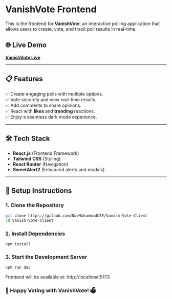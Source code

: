 # VanishVote Frontend

This is the frontend for **VanishVote**, an interactive polling application that allows users to create, vote, and track poll results in real-time.

## 🌐 Live Demo
**[VanishVote Live](https://vanish-vote-client.vercel.app/)**

---

## 📋 Features
✅ Create engaging polls with multiple options.  
✅ Vote securely and view real-time results.  
✅ Add comments to share opinions.  
✅ React with **likes** and **trending** reactions.  
✅ Enjoy a seamless dark mode experience.  

---

## 🛠️ Tech Stack
- **React.js** (Frontend Framework)  
- **Tailwind CSS** (Styling)  
- **React Router** (Navigation)  
- **SweetAlert2** (Enhanced alerts and modals)  

---

## 🚀 Setup Instructions

### 1. Clone the Repository
```bash
git clone https://github.com/NurMuhammadCSE/Vanish-Vote-Client
cd Vanish-Vote-Client
```
### 2. Install Dependencies
```
npm install
```
### 3. Start the Development Server
```
npm run dev
```
Frontend will be available at: http://localhost:5173

### 🎉 Happy Voting with VanishVote! 🗳️
